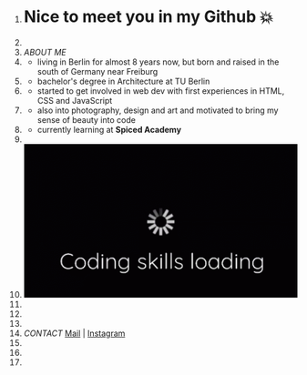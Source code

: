 1. # Nice to meet you in my Github 💥
2. 
3. *ABOUT ME*
4. - living in Berlin for almost 8 years now, but born and raised in the south of Germany near Freiburg 
5. - bachelor's degree in Architecture at TU Berlin
6. - started to get involved in web dev with first experiences in HTML, CSS and JavaScript
7. - also into photography, design and art and motivated to bring my sense of beauty into code
8. - currently learning at **Spiced Academy**
9. 
10. ![coding gif](coding.gif)
11. 
12. 
13. 
14. *CONTACT* [Mail](mailto:adrianricken@gmail.com) | [Instagram](https://www.instagram.com/adrianoparmigiano/)
15. 
16. 
17. <!--
18. **adrianricken/adrianricken** is a ✨ _special_ ✨ repository because its `README.md` (this file) appears on your GitHub profile.
19. 
20. Here are some ideas to get you started:
21. 
22. - 🔭 I’m currently working on ...
23. - 🌱 I’m currently learning ...
24. - 👯 I’m looking to collaborate on ...
25. - 🤔 I’m looking for help with ...
26. - 💬 Ask me about ...
27. - 📫 How to reach me: ...
28. - 😄 Pronouns: ...
29. - ⚡ Fun fact: ...
30. -->

<h1 align="center">Hi 👋, I'm Adrian</h1>
<h3 align="center">A passionate frontend developer from India</h3>

<p align="left"> <img src="https://komarev.com/ghpvc/?username=adrianricken&label=Profile%20views&color=0e75b6&style=flat" alt="adrianricken" /> </p>

<h3 align="left">Connect with me:</h3>
<p align="left">
<a href="https://linkedin.com/in/adrian-ricken" target="blank"><img align="center" src="https://raw.githubusercontent.com/rahuldkjain/github-profile-readme-generator/master/src/images/icons/Social/linked-in-alt.svg" alt="adrian-ricken" height="30" width="40" /></a>
<a href="https://instagram.com/adrianoparmigiano" target="blank"><img align="center" src="https://raw.githubusercontent.com/rahuldkjain/github-profile-readme-generator/master/src/images/icons/Social/instagram.svg" alt="adrianoparmigiano" height="30" width="40" /></a>
</p>

<h3 align="left">Languages and Tools:</h3>
<p align="left"> <a href="https://www.w3schools.com/css/" target="_blank" rel="noreferrer"> <img src="https://raw.githubusercontent.com/devicons/devicon/master/icons/css3/css3-original-wordmark.svg" alt="css3" width="40" height="40"/> </a> <a href="https://git-scm.com/" target="_blank" rel="noreferrer"> <img src="https://www.vectorlogo.zone/logos/git-scm/git-scm-icon.svg" alt="git" width="40" height="40"/> </a> <a href="https://www.w3.org/html/" target="_blank" rel="noreferrer"> <img src="https://raw.githubusercontent.com/devicons/devicon/master/icons/html5/html5-original-wordmark.svg" alt="html5" width="40" height="40"/> </a> <a href="https://www.adobe.com/in/products/illustrator.html" target="_blank" rel="noreferrer"> <img src="https://www.vectorlogo.zone/logos/adobe_illustrator/adobe_illustrator-icon.svg" alt="illustrator" width="40" height="40"/> </a> <a href="https://developer.mozilla.org/en-US/docs/Web/JavaScript" target="_blank" rel="noreferrer"> <img src="https://raw.githubusercontent.com/devicons/devicon/master/icons/javascript/javascript-original.svg" alt="javascript" width="40" height="40"/> </a> <a href="https://www.photoshop.com/en" target="_blank" rel="noreferrer"> <img src="https://raw.githubusercontent.com/devicons/devicon/master/icons/photoshop/photoshop-line.svg" alt="photoshop" width="40" height="40"/> </a> <a href="https://reactjs.org/" target="_blank" rel="noreferrer"> <img src="https://raw.githubusercontent.com/devicons/devicon/master/icons/react/react-original-wordmark.svg" alt="react" width="40" height="40"/> </a> </p>

<p><img align="left" src="https://github-readme-stats.vercel.app/api/top-langs?username=adrianricken&show_icons=true&locale=en&layout=compact" alt="adrianricken" /></p>

<p>&nbsp;<img align="center" src="https://github-readme-stats.vercel.app/api?username=adrianricken&show_icons=true&locale=en" alt="adrianricken" /></p>
